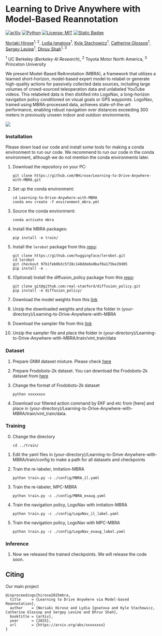 # Learning to Drive Anywhere with Model-Based Reannotation
[![arXiv](https://img.shields.io/badge/arXiv-2407.08693-df2a2a.svg)](https://arxiv.org/pdf/2407.08693)
[![Python](https://img.shields.io/badge/python-3.10-blue)](https://www.python.org)
[![License: MIT](https://img.shields.io/badge/License-MIT-green.svg)](https://opensource.org/licenses/MIT)
[![Static Badge](https://img.shields.io/badge/Project-Page-a)](https://learning-language-navigation.github.io)


[Noriaki Hirose](https://sites.google.com/view/noriaki-hirose/)<sup>1, 2</sup>, [Lydia Ignatova](https://www.linkedin.com/in/lydia-ignatova)<sup>1</sup>, [Kyle Stachowicz](https://kylesta.ch/)<sup>1</sup>, [Catherine Glossop](https://www.linkedin.com/in/catherineglossop/)<sup>1</sup>, [Sergey Levine](https://people.eecs.berkeley.edu/~svlevine/)<sup>1</sup>, [Dhruv Shah](https://robodhruv.github.io/)<sup>1, 3</sup>

<sup>1</sup> UC Berkeley (_Berkeley AI Research_),  <sup>2</sup> Toyota Motor North America,  <sup>3</sup> Princeton University

We present Model-Based ReAnnotation (MBRA), a framework that utilizes a learned short-horizon, model-based expert model to relabel or generate high-quality actions for passively collected data sources, including large volumes of crowd-sourced teleoperation data and unlabeled YouTube videos. This relabeled data is then distilled into LogoNav, a long-horizon navigation policy conditioned on visual goals or GPS waypoints. LogoNav, trained using MBRA-processed data, achieves state-of-the-art performance, enabling robust navigation over distances exceeding 300 meters in previously unseen indoor and outdoor environments.

![](media/teaser.png)


### Installation
Please down load our code and install some tools for making a conda environment to run our code. We recommend to run our code in the conda environment, although we do not mention the conda environments later.

1. Download the repository on your PC:
    ```
    git clone https://github.com/NHirose/Learning-to-Drive-Anywhere-with-MBRA.git
    ```
2. Set up the conda environment:
    ```
    cd Learning-to-Drive-Anywhere-with-MBRA
    conda env create -f environment_mbra.yml
    ```
3. Source the conda environment:
    ```
    conda activate mbra
    ```
4. Install the MBRA packages:
    ```
    pip install -e train/
    ```
5. Install the `lerobot` package from this [repo](https://github.com/huggingface/lerobot):
    ```
    git clone https://github.com/huggingface/lerobot.git
    cd lerobot
    git checkout 97b1feb0b3c5f28c148dde8a9baf0a175be29d05
    pip install -e .
    ``` 

6. (Optional) Install the diffusion_policy package from this [repo](https://github.com/real-stanford/diffusion_policy): 
    ```
    git clone git@github.com:real-stanford/diffusion_policy.git
    pip install -e diffusion_policy/
    ```

6. Download the model weights from this [link](https://drive.google.com/file/d/1PwQAqC1doeU5rCda4ytil6eRMFuAzUbo/view?usp=sharing)

7. Unzip the downloaded weights and place the folder in (your-directory)/Learning-to-Drive-Anywhere-with-MBRA

8. Download the sampler file from this [link](https://drive.google.com/file/d/1PwQAqC1doeU5rCda4ytil6eRMFuAzUbo/view?usp=sharing)

9. Unzip the sampler file and place the folder in (your-directory)/Learning-to-Drive-Anywhere-with-MBRA/train/vint_train/data

### Dataset
1. Prepare GNM dataset mixture. Please check [here](https://github.com/robodhruv/visualnav-transformer/tree/main)

2. Prepare Frodobots-2k dataset. You can download the Frodobots-2k dataset from [here](https://huggingface.co/datasets/frodobots/FrodoBots-2K)

3. Change the format of Frodobots-2k dataset
    ```
    python xxxxxxxx
    ```
4. Download our filtered action command by EKF and etc from [here] and place in (your-directory)/Learning-to-Drive-Anywhere-with-MBRA/train/vint_train/data.

### Training
0. Change the directory
    ```
    cd ../train/
    ```
1. Edit the yaml files in (your-directory)/Learning-to-Drive-Anywhere-with-MBRA/train/config to make a path for all datasets and checkpoints

2. Train the re-labeler, imitation-MBRA
    ```
    python train.py -c ./config/MBRA_il.yaml
    ```
3. Train the re-labeler, MPC-MBRA
    ```
    python train.py -c ./config/MBRA_exaug.yaml
    ```
4. Train the navigation policy, LogoNav with imitation-MBRA
    ```
    python train.py -c ./config/LogoNav_il_label.yaml
    ```
5. Train the navigation policy, LogoNav with MPC-MBRA
    ```
    python train.py -c ./config/LogoNav_exaug_label.yaml
    ```
### Inference
1. Now we released the trained checkpoints. We will release the code soon. 

    
## Citing
Our main project
```
@inproceedings{hirose2025mbra,
  title     = {Learning to Drive Anywhere via Model-based Reannotation},
  author    = {Noriaki Hirose and Lydia Ignatova and Kyle Stachowicz, Catherine Glossop and Sergey Levine and Dhruv Shah},
  booktitle = {arXiv},
  year      = {2025},
  url       = {https://arxiv.org/abs/xxxxxxxx}
}
```
